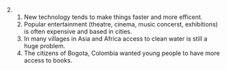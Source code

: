 2.
    1. New technology tends to make things faster and more efficent.
    2. Popular entertainment (theatre, cinema, music concerst, exhibitions) is often expensive and based in cities.
    3. In many villages in Asia and Africa access to clean water is still a huge problem.
    4. The citizens of Bogota, Colombia wanted young people to have more access to books.
